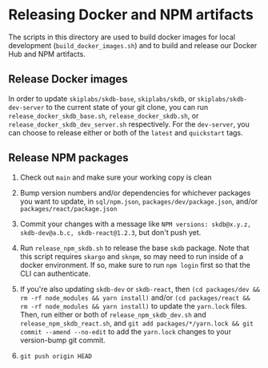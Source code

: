 # Releasing Docker and NPM artifacts

The scripts in this directory are used to build docker images for local
development (`build_docker_images.sh`) and to build and release our Docker Hub
and NPM artifacts.

## Release Docker images

In order to update `skiplabs/skdb-base`, `skiplabs/skdb`, or
`skiplabs/skdb-dev-server` to the current state of your git clone, you can run
`release_docker_skdb_base.sh`, `release_docker_skdb.sh`, or
`release_docker_skdb_dev_server.sh` respectively. For the `dev-server`, you can
choose to release either or both of the `latest` and `quickstart` tags.

## Release NPM packages

1. Check out `main` and make sure your working copy is clean

2. Bump version numbers and/or dependencies for whichever packages you want to
   update, in `sql/npm.json`, `packages/dev/package.json`, and/or
   `packages/react/package.json`

3. Commit your changes with a message like `NPM versions: skdb@x.y.z,
   skdb-dev@a.b.c, skdb-react@1.2.3`, but don't push yet.

4. Run `release_npm_skdb.sh` to release the base `skdb` package.  Note that this
   script requires `skargo` and `sknpm`, so may need to run inside of a docker
   environment.  If so, make sure to run `npm login` first so that the CLI can
   authenticate.

5. If you're also updating `skdb-dev` or `skdb-react`, then `(cd packages/dev &&
   rm -rf node_modules && yarn install)` and/or `(cd packages/react && rm -rf
   node_modules && yarn install)` to update the `yarn.lock` files.  Then, run
   either or both of `release_npm_skdb_dev.sh` and `release_npm_skdb_react.sh`,
   and `git add packages/*/yarn.lock && git commit --amend --no-edit` to add the
   `yarn.lock` changes to your version-bump git commit.

6. `git push origin HEAD`
